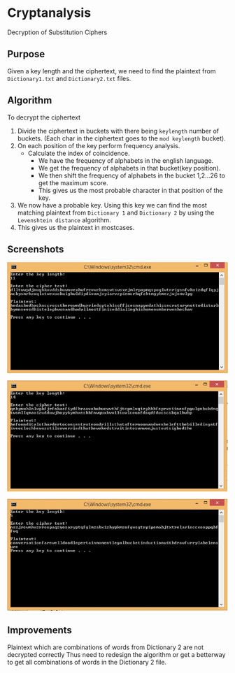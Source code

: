 Cryptanalysis
===============

Decryption of Substitution Ciphers

Purpose
-------

Given a key length and the ciphertext, we need to find the plaintext from `Dictionary1.txt` and `Dictionary2.txt` files.

Algorithm
----

To decrypt the ciphertext

1. Divide the ciphertext in buckets with there being `keylength` number of buckets. (Each char in the ciphertext goes to the `mod keylength` bucket).
2. On each position of the key perform frequency analysis.
    + Calculate the index of coincidence.
       - We have the frequency of alphabets in the english language.
       - We get the frequency of alphabets in that bucket(key position).
       - We then shift the frequency of alphabets in the bucket 1,2...26 to get the maximum score. 
       - This gives us the most probable character in that position of the key.
3. We now have a probable key. Using this key we can find the most matching plaintext from `Dictionary 1` and `Dictionary 2` by using the `Levenshtein distance` algorithm.
4. This gives us the plaintext in mostcases.


Screenshots
-----------
![Example 1](/Screenshots/Screenshot1.PNG?raw=true "Example 1")

![Example 2](/Screenshots/Screenshot2.PNG?raw=true "Example 2")

![Example 3](/Screenshots/Screenshot3.PNG?raw=true "Example 3")


Improvements
------------

Plaintext which are combinations of words from Dictionary 2 are not decrypted correctly Thus need to redesign the algorithm or get a betterway to get all combinations of words in the Dictionary 2 file.

